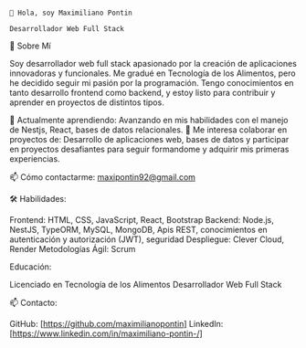                                                                                 👋 Hola, soy Maximiliano Pontin
                                                                                   Desarrollador Web Full Stack 

📜 Sobre Mí

Soy desarrollador web full stack apasionado por la creación de aplicaciones innovadoras y funcionales. Me gradué en Tecnología de los Alimentos, pero he decidido seguir mi pasión por la programación. Tengo conocimientos en tanto desarrollo frontend como backend, y estoy listo para contribuir y aprender en proyectos de distintos tipos.

🌱 Actualmente aprendiendo: Avanzando en mis habilidades con el manejo de Nestjs, React, bases de datos relacionales.
👯 Me interesa colaborar en proyectos de: Desarrollo de aplicaciones web, bases de datos y participar en proyectos desafiantes para seguir formandome y adquirir mis primeras experiencias.

📫 Cómo contactarme: maxipontin92@gmail.com

🛠️ Habilidades:

Frontend:  HTML, CSS, JavaScript, React, Bootstrap
Backend: Node.js, NestJS, TypeORM, MySQL, MongoDB, Apis REST, conocimientos en autenticación y autorización (JWT), seguridad
Despliegue: Clever Cloud, Render
Metodologías Ágil: Scrum

Educación:

Licenciado en Tecnología de los Alimentos
Desarrollador Web Full Stack

📫 Contacto:

GitHub: [https://github.com/maximilianopontin]
LinkedIn: [https://www.linkedin.com/in/maximiliano-pontin-/]
